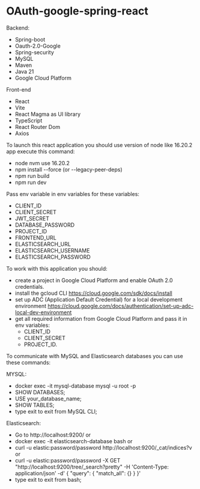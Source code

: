 # OAuth-google-spring-react

Backend:
- Spring-boot
- Oauth-2.0-Google
- Spring-security
- MySQL
- Maven
- Java 21
- Google Cloud Platform

Front-end
- React
- Vite
- React Magma as UI library
- TypeScript
- React Router Dom
- Axios

To launch this react application you should use version of node like 16.20.2 app execute this command:
- node nvm use 16.20.2
- npm install --force (or --legacy-peer-deps)
- npm run build
- npm run dev

Pass env variable in env variables for these variables:
- CLIENT_ID
- CLIENT_SECRET
- JWT_SECRET
- DATABASE_PASSWORD
- PROJECT_ID
- FRONTEND_URL
- ELASTICSEARCH_URL
- ELASTICSEARCH_USERNAME
- ELASTICSEARCH_PASSWORD

To work with this application you should: 
- create a project in Google Cloud Platform and enable OAuth 2.0 credentials.
- install the gcloud CLI https://cloud.google.com/sdk/docs/install
- set up ADC (Application Default Credential) for a local development environment https://cloud.google.com/docs/authentication/set-up-adc-local-dev-environment
- get all required information from Google Cloud Platform and pass it in env variables:
  - CLIENT_ID
  - CLIENT_SECRET
  - PROJECT_ID.

To communicate with MySQL and Elasticsearch databases you can use these commands:

MYSQL:
- docker exec -it mysql-database mysql -u root -p
- SHOW DATABASES;
- USE your_database_name;
- SHOW TABLES;
- type exit to exit from MySQL CLI;

Elasticsearch:
- Go to http://localhost:9200/ or
- docker exec -it elasticsearch-database bash or
- curl -u elastic:password/password http://localhost:9200/_cat/indices?v or
- curl -u elastic:password/password -X GET "http://localhost:9200/tree/_search?pretty" -H 'Content-Type: application/json' -d'
  {
  "query": {
  "match_all": {}
  }
  }'
- type exit to exit from bash;

